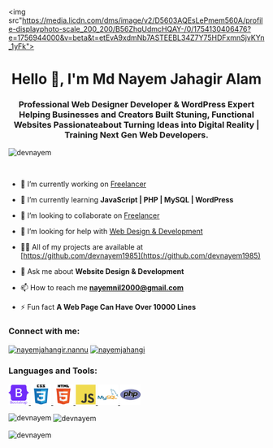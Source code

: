 <img src"https://media.licdn.com/dms/image/v2/D5603AQEsLePmem560A/profile-displayphoto-scale_200_200/B56ZhqUdmcHQAY-/0/1754130406476?e=1756944000&v=beta&t=etEvA9xdmNb7ASTEEBL34Z7Y75HDFxmnSjvKYn_1yFk">   
<h1 align="center">Hello 👋, I'm Md Nayem Jahagir Alam</h1>
<h3 align="center">Professional Web Designer Developer & WordPress Expert Helping Businesses and Creators Built Stuning, 
Functional Websites Passionateabout Turning Ideas into Digital Reality | Training Next Gen Web Developers.</h3>

<p align="left"> <img src="https://komarev.com/ghpvc/?username=devnayem&label=Profile%20views&color=0e75b6&style=flat" alt="devnayem" /> </p>

<p align="left"> <a href="https://twitter.com/" target="blank"><img src="https://img.shields.io/twitter/follow/?logo=twitter&style=for-the-badge" alt="" /></a> </p>

- 🔭 I’m currently working on [Freelancer](https://www.freelancer.com/u/devnayem)

- 🌱 I’m currently learning **JavaScript | PHP | MySQL | WordPress**

- 👯 I’m looking to collaborate on [Freelancer](https://www.freelancer.com/u/devnayem)

- 🤝 I’m looking for help with [Web Design & Development](https://www.freelancer.com/u/devnayem)

- 👨‍💻 All of my projects are available at [https://github.com/devnayem1985](https://github.com/devnayem1985)

- 💬 Ask me about **Website Design & Development**

- 📫 How to reach me **nayemnil2000@gmail.com**

- ⚡ Fun fact **A Web Page Can Have Over 10000 Lines**

<h3 align="left">Connect with me:</h3>
<p align="left">
<a href="https://fb.com/nayemjahangir.nannu" target="blank"><img align="center" src="https://raw.githubusercontent.com/rahuldkjain/github-profile-readme-generator/master/src/images/icons/Social/facebook.svg" alt="nayemjahangir.nannu" height="30" width="40" /></a>
<a href="https://www.behance.net/nayemjahangi" target="blank"><img align="center" src="https://raw.githubusercontent.com/rahuldkjain/github-profile-readme-generator/master/src/images/icons/Social/behance.svg" alt="nayemjahangi" height="30" width="40" /></a>
</p>

<h3 align="left">Languages and Tools:</h3>
<p align="left"> <a href="https://getbootstrap.com" target="_blank" rel="noreferrer"> <img src="https://raw.githubusercontent.com/devicons/devicon/master/icons/bootstrap/bootstrap-plain-wordmark.svg" alt="bootstrap" width="40" height="40"/> </a> <a href="https://www.w3schools.com/css/" target="_blank" rel="noreferrer"> <img src="https://raw.githubusercontent.com/devicons/devicon/master/icons/css3/css3-original-wordmark.svg" alt="css3" width="40" height="40"/> </a> <a href="https://www.w3.org/html/" target="_blank" rel="noreferrer"> <img src="https://raw.githubusercontent.com/devicons/devicon/master/icons/html5/html5-original-wordmark.svg" alt="html5" width="40" height="40"/> </a> <a href="https://developer.mozilla.org/en-US/docs/Web/JavaScript" target="_blank" rel="noreferrer"> <img src="https://raw.githubusercontent.com/devicons/devicon/master/icons/javascript/javascript-original.svg" alt="javascript" width="40" height="40"/> </a> <a href="https://www.mysql.com/" target="_blank" rel="noreferrer"> <img src="https://raw.githubusercontent.com/devicons/devicon/master/icons/mysql/mysql-original-wordmark.svg" alt="mysql" width="40" height="40"/> </a> <a href="https://www.php.net" target="_blank" rel="noreferrer"> <img src="https://raw.githubusercontent.com/devicons/devicon/master/icons/php/php-original.svg" alt="php" width="40" height="40"/> </a> </p>

<p><img align="left" src="https://github-readme-stats.vercel.app/api/top-langs?username=devnayem&show_icons=true&locale=en&layout=compact" alt="devnayem" /></p>

<p>&nbsp;<img align="center" src="https://github-readme-stats.vercel.app/api?username=devnayem&show_icons=true&locale=en" alt="devnayem" /></p>

<p><img align="center" src="https://github-readme-streak-stats.herokuapp.com/?user=devnayem&" alt="devnayem" /></p>

